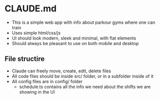 # CLAUDE.md

- This is a simple web app with info about parkour gyms where one can train
- Uses simple html/css/js
- UI should look modern, sleek and minimal, with flat elements
- Should always be pleasant to use on both mobile and desktop

## File structire

- Claude can freely move, create, edit, delete files
- All code files should be inside src/ folder, or in a subfolder inside of it
- All config files are in config/ folder
    - schedule.ts contains all the info we need about the shifts we are showing in the UI